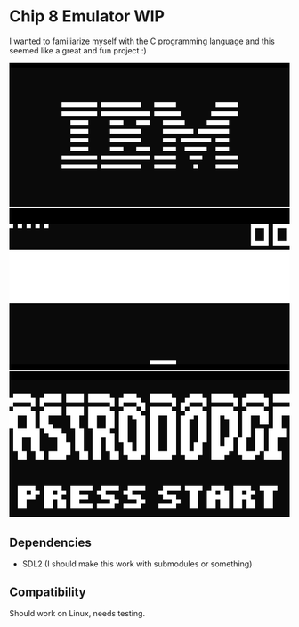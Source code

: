 # Chip 8 Emulator WIP

I wanted to familiarize myself with the C programming language and this seemed like a great and fun project :)

![IBM Test Rom](img/ibm.png)
![Brick](img/brick.png)
![AstroDodge](img/astrododge.png)

## Dependencies

- SDL2 (I should make this work with submodules or something)

## Compatibility

Should work on Linux, needs testing.